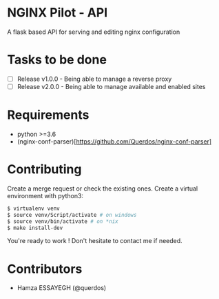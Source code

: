 # NGINX Pilot - API
A flask based API for serving and editing nginx configuration

# Tasks to be done
*  [ ] Release v1.0.0 - Being able to manage a reverse proxy
*  [ ] Release v2.0.0 - Being able to manage available and enabled sites

# Requirements
*  python >=3.6
*  (nginx-conf-parser)[https://github.com/Querdos/nginx-conf-parser]

# Contributing
Create a merge request or check the existing ones. Create a virtual environment
with python3:
```bash
$ virtualenv venv
$ source venv/Script/activate # on windows
$ source venv/bin/activate # on *nix
$ make install-dev
```

You're ready to work ! Don't hesitate to contact me if needed.

# Contributors
*  Hamza ESSAYEGH (@querdos)
